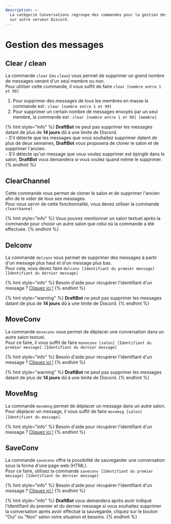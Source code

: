 ```yaml
---
description: >-
  La catégorie Conversations regroupe des commandes pour la gestion des messages
  sur votre serveur Discord.
---
```


# Gestion des messages

## Clear / clean <a href="#clear" id="clear"></a>

La commande `clear` (ou `clean`) vous permet de supprimer un grand nombre de messages venant d'un seul membre ou non. \
Pour utiliser cette commande, il vous suffit de faire `clear [nombre entre 1 et 99]`

1. Pour supprimer des messages de tous les membres en masse la commande est : `clear [nombre entre 1 et 99]`
2. Pour supprimer un certain nombre de messages envoyés par un seul membre, la commande est : `clear [nombre entre 1 et 99] [membre]`

{% hint style="info" %}
**DraftBot** ne peut pas supprimer les messages datant de plus de **14 jours** dû à une limite de Discord.\
&#x20;\- S'il détecte que les messages que vous souhaitez supprimer datent de plus de deux semaines, **DraftBot** vous proposera de cloner le salon et de supprimer l'ancien. \
&#x20;\- S'il détecte qu'un message que vous voulez supprimer est épinglé dans le salon, **DraftBot** vous demandera si vous voulez quand même le supprimer.
{% endhint %}

## ClearChannel

Cette commande vous permet de cloner le salon et de supprimer l'ancien afin de le vider de tous ses messages. \
Pour vous servir de cette fonctionnalité, vous devez utiliser la commande `clearchannel`

{% hint style="info" %}
Vous pouvez mentionner un salon textuel après la commande pour choisir un autre salon que celui où la commande a été effectuée.
{% endhint %}

## Delconv

La commande `delconv` vous permet de supprimer des messages à partir d'un message plus haut et d'un message plus bas.\
Pour cela, vous devez faire `delconv [Identifiant du premier message] [Identifiant du dernier message]`&#x20;

{% hint style="info" %}
Besoin d'aide pour récupérer l'identifiant d'un message ? [Cliquez ici !](../../autres/recuperer-un-identifiant.md#message)
{% endhint %}

{% hint style="warning" %}
**DraftBot** ne peut pas supprimer les messages datant de plus de **14 jours** dû à une limite de Discord.
{% endhint %}

## MoveConv

La commande `moveconv` vous permet de déplacer une conversation dans un autre salon textuel.\
Pour ce faire, il vous suffit de faire `moveconv [salon] [Identifiant du premier message] [Identifiant du dernier message]`

{% hint style="info" %}
Besoin d'aide pour récupérer l'identifiant d'un message ? [Cliquez ici !](../../autres/recuperer-un-identifiant.md#message)
{% endhint %}

{% hint style="warning" %}
**DraftBot** ne peut pas supprimer les messages datant de plus de **14 jours** dû à une limite de Discord.
{% endhint %}

## MoveMsg

La commande `movemsg` permet de déplacer un message dans un autre salon.\
Pour déplacer un message, il vous suffit de faire `movemsg [salon] [Identifiant du message]`.

{% hint style="info" %}
Besoin d'aide pour récupérer l'identifiant d'un message ? [Cliquez ici !](../../autres/recuperer-un-identifiant.md#message)
{% endhint %}

## SaveConv

La commande `saveconv` offre la possibilité de sauvegarder une conversation sous la forme d'une page web (HTML). \
Pour ce faire, utilisez la commande `saveconv [Identifiant du premier message] [Identifiant du dernier message]`

{% hint style="info" %}
Besoin d'aide pour récupérer l'identifiant d'un message ? [Cliquez ici !](../../autres/recuperer-un-identifiant.md#message)
{% endhint %}

{% hint style="info" %}
**DraftBot** vous demandera après avoir indiqué l'identifiant du premier et du dernier message si vous souhaitez supprimer la conversation après avoir effectué la sauvegarde, cliquez sur le bouton "Oui" ou "Non" selon votre situation et besoins.
{% endhint %}
